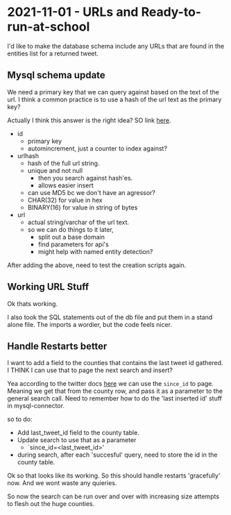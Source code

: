# 2021-11-01 - URLs and Ready-to-run-at-school

I'd like to make the database schema include any URLs that are found in the entities list for a returned tweet. 

## Mysql schema update
We need a primary key that we can query against based on the text of the url. I think a common practice is to use a hash of the url text as the primary key?

Actually I think this answer is the right idea? SO link [here](https://stackoverflow.com/questions/3735390/best-primary-key-for-storing-urls).
* id
	- primary key
	- automincrement, just a counter to index against?
* urlhash
	- hash of the full url string. 
	- unique and not null
		+ then you search against hash'es.
		+ allows easier insert
	- can use MD5 bc we don't have an agressor?
	- CHAR(32) for value in hex
	- BINARY(16) for value in string of bytes
* url
	- actual string/varchar of the url text.
	- so we can do things to it later, 
		+ split out a base domain
		+ find parameters for api's
		+ might help with named entity detection?

After adding the above, need to test the creation scripts again. 
	
## Working URL Stuff
Ok thats working.

I also took the SQL statements out of the db file and put them in a stand alone file. The imports a wordier, but the code feels nicer.

## Handle Restarts better
I want to add a field to the counties that contains the last tweet id gathered. I THINK I can use that to page the next search and insert?

Yea according to the twitter docs [here](https://developer.twitter.com/en/docs/twitter-api/v1/tweets/search/api-reference/get-search-tweets) we can use the `since_id` to page. Meaning we get that from the county row, and pass it as a parameter to the general search call. Need to remember how to do the 'last inserted id' stuff in mysql-connector. 

so to do:
* Add last_tweet_id field to the county table. 
* Update search to use that as a parameter
	- `since_id=<last_tweet_id>'
* during search, after each 'succesful' query, need to store the id in the county table. 

Ok so that looks like its working. So this should handle restarts 'gracefully' now. And we wont waste any quieries.

So now the search can be run over and over with increasing size attempts to flesh out the huge counties. 

